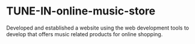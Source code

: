 # TUNE-IN-online-music-store
Developed and established a website using the web development tools to develop that offers music related products for online shopping.
